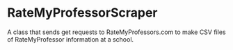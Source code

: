 # RateMyProfessorScraper
A class that sends get requests to RateMyProfessors.com to make CSV files of RateMyProfessor information at a school.
